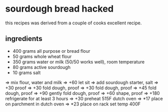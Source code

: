 # sourdough bread hacked

this recipes was derived from a couple of cooks excellent recipe.

## ingredients
* 400 grams all purpose or bread flour
* 50 grams whole wheat flour
* 350 grams water or milk (50/50 works well), room temperature
* 80 grams active sourdough
* 10 grams salt

=> mix flour, water and milk
=> +60 let sit
=> add sourdough starter, salt
=> +30 proof
=> +30 fold dough, proof
=> +30 fold dough, proof
=> +45 fold dough, proof
=> +90 gently fold dough, proof
=> +60 shape, proof
=> +180 refrigerate for at least 3 hours
=> +30 preheat 515F dutch oven
=> *17 place on parchment in dutch oven
=> *23 place on rack set temp 400F